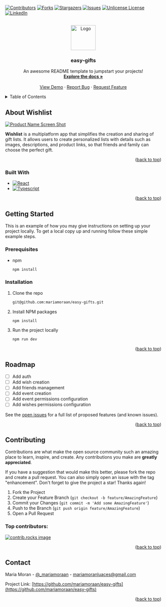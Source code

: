 <a id="readme-top"></a>

[![Contributors][contributors-shield]][contributors-url]
[![Forks][forks-shield]][forks-url]
[![Stargazers][stars-shield]][stars-url]
[![Issues][issues-shield]][issues-url]
[![Unlicense License][license-shield]][license-url]
[![LinkedIn][linkedin-shield]][linkedin-url]

<!-- PROJECT LOGO -->
<br />
<div align="center">
  <a href="https://github.com/mariamoraan/easy-gifts">
    <img src="images/logo.png" alt="Logo" width="80" height="80">
  </a>

  <h3 align="center">easy-gifts</h3>

  <p align="center">
    An awesome README template to jumpstart your projects!
    <br />
    <a href="https://github.com/mariamoraan/easy-gifts"><strong>Explore the docs »</strong></a>
    <br />
    <br />
    <a href="https://github.com/mariamoraan/easy-gifts">View Demo</a>
    ·
    <a href="https://github.com/mariamoraan/easy-gifts/issues/new?labels=bug&template=bug-report---.md">Report Bug</a>
    ·
    <a href="https://github.com/mariamoraan/easy-gifts/issues/new?labels=enhancement&template=feature-request---.md">Request Feature</a>
  </p>
</div>

<!-- TABLE OF CONTENTS -->
<details>
  <summary>Table of Contents</summary>
  <ol>
    <li>
      <a href="#about-the-project">About The Project</a>
      <ul>
        <li><a href="#built-with">Built With</a></li>
      </ul>
    </li>
    <li>
      <a href="#getting-started">Getting Started</a>
      <ul>
        <li><a href="#prerequisites">Prerequisites</a></li>
        <li><a href="#installation">Installation</a></li>
      </ul>
    </li>
    <li><a href="#usage">Usage</a></li>
    <li><a href="#roadmap">Roadmap</a></li>
    <li><a href="#contributing">Contributing</a></li>
    <li><a href="#license">License</a></li>
    <li><a href="#contact">Contact</a></li>
    <li><a href="#acknowledgments">Acknowledgments</a></li>
  </ol>
</details>

<!-- ABOUT THE PROJECT -->

## About Wishlist

[![Product Name Screen Shot][product-screenshot]](https://example.com)

**Wishlist** is a multiplatform app that simplifies the creation and sharing of gift lists. It allows users to create personalized lists with details such as images, descriptions, and product links, so that friends and family can choose the perfect gift.

<p align="right">(<a href="#readme-top">back to top</a>)</p>

### Built With

- [![React][React-img]][React-url]
- [![Typescript][Typescript-img]][Typescript-url]

<p align="right">(<a href="#readme-top">back to top</a>)</p>

<!-- GETTING STARTED -->

## Getting Started

This is an example of how you may give instructions on setting up your project locally.
To get a local copy up and running follow these simple example steps.

### Prerequisites

- npm

  ```sh
  npm install
  ```

### Installation

1. Clone the repo

   ```sh
   git@github.com:mariamoraan/easy-gifts.git
   ```

2. Install NPM packages

   ```sh
   npm install
   ```

3. Run the project locally

   ```sh
   npm run dev
   ```

<p align="right">(<a href="#readme-top">back to top</a>)</p>

<!-- USAGE EXAMPLES -->
<!--
## Usage

Use this space to show useful examples of how a project can be used. Additional screenshots, code examples and demos work well in this space. You may also link to more resources.

_For more examples, please refer to the [Documentation](https://example.com)_

<p align="right">(<a href="#readme-top">back to top</a>)</p>
-->

<!-- ROADMAP -->

## Roadmap

- [ ] Add auth
- [ ] Add wish creation
- [ ] Add friends management
- [ ] Add event creation
- [ ] Add event permissions configuration
- [ ] Add wishes permissions configuration

See the [open issues](https://github.com/mariamoraan/easy-gifts/issues) for a full list of proposed features (and known issues).

<p align="right">(<a href="#readme-top">back to top</a>)</p>

<!-- CONTRIBUTING -->

## Contributing

Contributions are what make the open source community such an amazing place to learn, inspire, and create. Any contributions you make are **greatly appreciated**.

If you have a suggestion that would make this better, please fork the repo and create a pull request. You can also simply open an issue with the tag "enhancement".
Don't forget to give the project a star! Thanks again!

1. Fork the Project
2. Create your Feature Branch (`git checkout -b feature/AmazingFeature`)
3. Commit your Changes (`git commit -m 'Add some AmazingFeature'`)
4. Push to the Branch (`git push origin feature/AmazingFeature`)
5. Open a Pull Request

### Top contributors:

<a href="https://github.com/mariamoraan/easy-gifts/graphs/contributors">
  <img src="https://contrib.rocks/image?repo=mariamoraan/easy-gifts" alt="contrib.rocks image" />
</a>

<p align="right">(<a href="#readme-top">back to top</a>)</p>

<!-- CONTACT -->

## Contact

Maria Moran - [@\_mariamoraan](https://x.com/_mariamoraan) - mariamoranluaces@gmail.com

Project Link: [https://github.com/mariamoraan/easy-gifts](https://github.com/mariamoraan/easy-gifts)

<p align="right">(<a href="#readme-top">back to top</a>)</p>

<!-- MARKDOWN LINKS & IMAGES -->
<!-- https://www.markdownguide.org/basic-syntax/#reference-style-links -->

[contributors-shield]: https://img.shields.io/github/contributors/mariamoraan/easy-gifts.svg?style=for-the-badge
[contributors-url]: https://github.com/mariamoraan/easy-gifts/graphs/contributors
[forks-shield]: https://img.shields.io/github/forks/mariamoraan/easy-gifts.svg?style=for-the-badge
[forks-url]: https://github.com/mariamoraan/easy-gifts/network/members
[stars-shield]: https://img.shields.io/github/stars/mariamoraan/easy-gifts.svg?style=for-the-badge
[stars-url]: https://github.com/mariamoraan/easy-gifts/stargazers
[issues-shield]: https://img.shields.io/github/issues/mariamoraan/easy-gifts.svg?style=for-the-badge
[issues-url]: https://github.com/mariamoraan/easy-gifts/issues
[license-shield]: https://img.shields.io/github/license/mariamoraan/easy-gifts.svg?style=for-the-badge
[license-url]: https://github.com/mariamoraan/easy-gifts/blob/main/LICENSE
[linkedin-shield]: https://img.shields.io/badge/-LinkedIn-black.svg?style=for-the-badge&logo=linkedin&colorB=555
[linkedin-url]: https://www.linkedin.com/in/maria-moran-luaces/
[product-screenshot]: images/screenshot.png
[React-img]: https://img.shields.io/badge/react-%2320232a.svg?style=for-the-badge&logo=react&logoColor=%2361DAFB
[React-url]: https://reactjs.org/
[Typescript-url]: https://www.typescriptlang.org/
[Typescript-img]: https://img.shields.io/badge/typescript-%23007ACC.svg?style=for-the-badge&logo=typescript&logoColor=white
